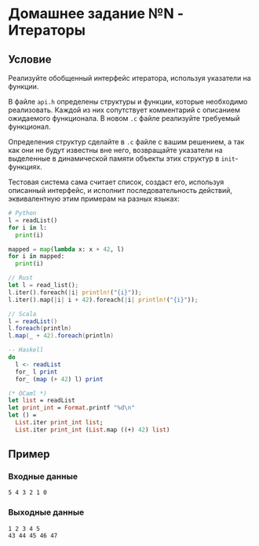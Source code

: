 # Домашнее задание №N - Итераторы

## Условие

Реализуйте обобщенный интерфейс итератора, используя указатели на функции.

В файле `api.h` определены структуры и функции, которые необходимо реализовать. Каждой из них сопутствует комментарий с описанием ожидаемого функционала. В новом `.c` файле реализуйте требуемый функционал.

Определения структур сделайте в `.c` файле с вашим решением, а так как они не будут известны вне него, возвращайте указатели на выделенные в динамической памяти объекты этих структур в `init`-функциях.

Тестовая система сама считает список, создаст его, используя описанный интерфейс, и исполнит последовательность действий, эквивалентную этим примерам на разных языках:

```python
# Python
l = readList()
for i in l:
  print(i)

mapped = map(lambda x: x + 42, l)
for i in mapped:
  print(i)
```

```rust
// Rust
let l = read_list();
l.iter().foreach(|i| println!("{i}"));
l.iter().map(|i| i + 42).foreach(|i| println!("{i}"));
```

```scala
// Scala
l = readList()
l.foreach(println)
l.map(_ + 42).foreach(println)
```

```haskell
-- Haskell
do
  l <- readList
  for_ l print
  for_ (map (+ 42) l) print
```

```OCaml
(* OCaml *)
let list = readList
let print_int = Format.printf "%d\n"
let () =
  List.iter print_int list;
  List.iter print_int (List.map ((+) 42) list)
```

## Пример

### Входные данные

```
5 4 3 2 1 0
```

### Выходные данные

```
1 2 3 4 5
43 44 45 46 47
```
